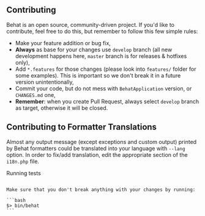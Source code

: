 Contributing
------------

Behat is an open source, community-driven project. If you'd like to contribute, feel free to do this, but remember to follow this few simple rules:

- Make your feature addition or bug fix,
- __Always__ as base for your changes use `develop` branch (all new development happens here, `master` branch is for releases & hotfixes only),
- Add `*.features` for those changes (please look into `features/` folder for some examples). This is important so we don't break it in a future version unintentionally,
- Commit your code, but do not mess with `BehatApplication` version, or `CHANGES.md` one,
- __Remember__: when you create Pull Request, always select `develop` branch as target, otherwise it will be closed.

Contributing to Formatter Translations
--------------------------------------

Almost any output message (except exceptions and custom output) printed by Behat
formatters could be translated into your language with `--lang` option. In order
to fix/add translation, edit the appropriate section of the `i18n.php` file.

Running tests
~~~~~~~~~~~~~

Make sure that you don't break anything with your changes by running:

```bash
$> bin/behat
```
